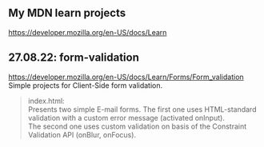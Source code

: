 ## My MDN learn projects
https://developer.mozilla.org/en-US/docs/Learn

## 27.08.22: form-validation
https://developer.mozilla.org/en-US/docs/Learn/Forms/Form_validation  
Simple projects for Client-Side form validation.
> index.html:  
Presents two simple E-mail forms. The first one uses HTML-standard validation with a custom error message (activated onInput).  
The second one uses custom validation on basis of the Constraint Validation API (onBlur, onFocus).
